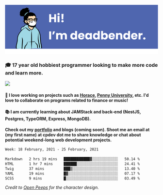 ![banner](banner.png)

### 🎓 17 year old hobbiest programmer looking to make more code and learn more.

<a href="https://twitter.com/KO4JZT"><img src="https://img.shields.io/badge/ko4jzt%20-%231DA1F2.svg?&style=for-the-badge&logo=Twitter&logoColor=white"/></a>

#### 📝 I love working on projects such as [Horace](https://github.com/knights-of-academia/horace), [Penny University](https://github.com/penny-university/penny_university), etc. I'd love to collaborate on programs related to finance or music!

#### 📚 I am currently learning about JAMStack and back-end (NestJS, Postgres, TypeORM, Express, MongoDB). 

**Check out my [portfolio](https://cpdev.me) and blogs (coming soon). Shoot me an email at (my first name) at cpdev dot me to share knowledge or chat about potential weekend-long web development projects.**



<!--START_SECTION:waka-->
```text
Week: 18 February, 2021 - 25 February, 2021

Markdown   2 hrs 19 mins   ████████████▓░░░░░░░░░░░░   50.14 % 
HTML       1 hr 7 mins     ██████░░░░░░░░░░░░░░░░░░░   24.41 % 
Twig       37 mins         ███▒░░░░░░░░░░░░░░░░░░░░░   13.40 % 
YAML       19 mins         █▓░░░░░░░░░░░░░░░░░░░░░░░   07.17 % 
SCSS       9 mins          █░░░░░░░░░░░░░░░░░░░░░░░░   03.49 % 
```
<!--END_SECTION:waka-->

*Credit to [Open Peeps](https://www.openpeeps.com/) for the character design.*
